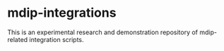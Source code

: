# mdip-integrations
This is an experimental research and demonstration repository of mdip-related integration scripts.
